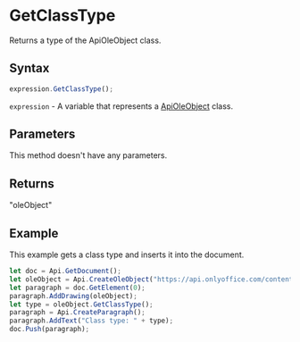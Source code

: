 # GetClassType

Returns a type of the ApiOleObject class.

## Syntax

```javascript
expression.GetClassType();
```

`expression` - A variable that represents a [ApiOleObject](../ApiOleObject.md) class.

## Parameters

This method doesn't have any parameters.

## Returns

"oleObject"

## Example

This example gets a class type and inserts it into the document.

```javascript editor-docx
let doc = Api.GetDocument();
let oleObject = Api.CreateOleObject("https://api.onlyoffice.com/content/img/docbuilder/examples/ole-object-image.png", 130 * 36000, 90 * 36000, "https://youtu.be/SKGz4pmnpgY", "asc.{38E022EA-AD92-45FC-B22B-49DF39746DB4}");
let paragraph = doc.GetElement(0);
paragraph.AddDrawing(oleObject);
let type = oleObject.GetClassType();
paragraph = Api.CreateParagraph();
paragraph.AddText("Class type: " + type);
doc.Push(paragraph);
```
